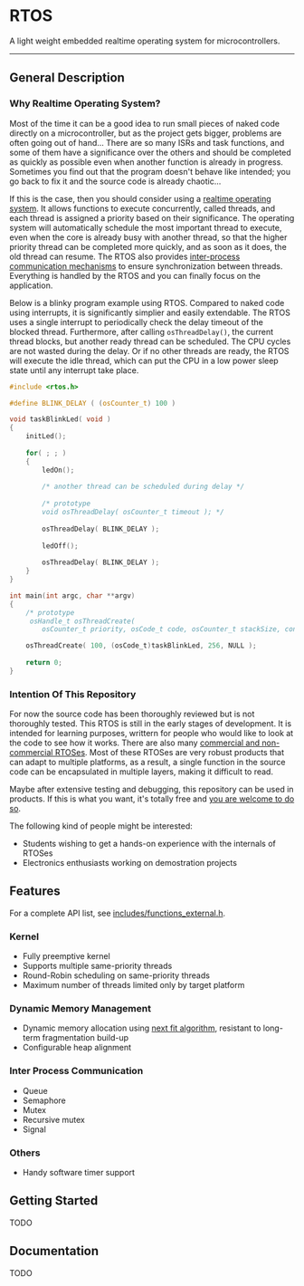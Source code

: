 RTOS
====

A light weight embedded realtime operating system for microcontrollers.

****

General Description
----

### Why Realtime Operating System?

Most of the time it can be a good idea to run small pieces of naked code directly on a microcontroller, but as the project gets bigger, problems are often going out of hand... There are so many ISRs and task functions, and some of them have a significance over the others and should be completed as quickly as possible even when another function is already in progress. Sometimes you find out that the program doesn't behave like intended; you go back to fix it and the source code is already chaotic...

If this is the case, then you should consider using a [realtime operating system][]. It allows functions to execute concurrently, called threads, and each thread is assigned a priority based on their significance. The operating system will automatically schedule the most important thread to execute, even when the core is already busy with another thread, so that the higher priority thread can be completed more quickly, and as soon as it does, the old thread can resume. The RTOS also provides [inter-process communication mechanisms][] to ensure synchronization between threads. Everything is handled by the RTOS and you can finally focus on the application. 

Below is a blinky program example using RTOS. Compared to naked code using interrupts, it is significantly simplier and easily extendable. The RTOS uses a single interrupt to periodically check the delay timeout of the blocked thread. Furthermore, after calling `osThreadDelay()`, the current thread blocks, but another ready thread can be scheduled.  The CPU cycles are not wasted during the delay. Or if no other threads are ready, the RTOS will execute the idle thread, which can put the CPU in a low power sleep state until any interrupt take place.


```c
#include <rtos.h>

#define BLINK_DELAY ( (osCounter_t) 100 )

void taskBlinkLed( void )
{
	initLed();
	
	for( ; ; )
	{
		ledOn();
		
		/* another thread can be scheduled during delay */
		
		/* prototype
		void osThreadDelay( osCounter_t timeout ); */
		
		osThreadDelay( BLINK_DELAY );
		
		ledOff();
		
		osThreadDelay( BLINK_DELAY );
	}
}

int main(int argc, char **argv)
{
	/* prototype
	 osHandle_t osThreadCreate( 
	 	osCounter_t priority, osCode_t code, osCounter_t stackSize, const void* argument ); */

	osThreadCreate( 100, (osCode_t)taskBlinkLed, 256, NULL );
	
	return 0;
}
```

### Intention Of This Repository

For now the source code has been thoroughly reviewed but is not thoroughly tested. This RTOS is still in the early stages of development. It is intended for learning purposes, writtern for people who would like to look at the code to see how it works. There are also many [commercial and non-commercial RTOSes][]. Most of these RTOSes are very robust products that can adapt to multiple platforms, as a result, a single function in the source code can be encapsulated in multiple layers, making it difficult to read. 

Maybe after extensive testing and debugging, this repository can be used in products. If this is what you want, it's totally free and [you are welcome to do so][]. 

The following kind of people might be interested:
- Students wishing to get a hands-on experience with the internals of RTOSes
- Electronics enthusiasts working on demostration projects


Features
----

For a complete API list, see [includes/functions_external.h][].

### Kernel
- Fully preemptive kernel
- Supports multiple same-priority threads
- Round-Robin scheduling on same-priority threads
- Maximum number of threads limited only by target platform

### Dynamic Memory Management
- Dynamic memory allocation using [next fit algorithm][], resistant to long-term fragmentation build-up
- Configurable heap alignment

### Inter Process Communication
- Queue
- Semaphore
- Mutex
- Recursive mutex
- Signal

### Others
- Handy software timer support





Getting Started
----

TODO


Documentation
----
TODO


[realtime operating system]: 
	https://en.wikipedia.org/wiki/Real-time_operating_system
	"Realtime Operating System on Wikipedia"
	
[inter-process communication mechanisms]: 
	https://en.wikipedia.org/wiki/Inter-process_communication
	"Inter Process Communication on Wikipedia"
	
[you are welcome to do so]:
	https://github.com/jdoe95/rtos/blob/master/LICENSE
	"Go to LICENSE"
	
[includes/functions_external.h]:
	https://github.com/jdoe95/rtos/blob/master/includes/functions_external.h
	"View Source Code"

[commercial and non-commercial RTOSes]:
	https://en.wikipedia.org/wiki/Comparison_of_real-time_operating_systems
	"Comparison of RTOSes on Wikipedia"
	
[next fit algorithm]:
	https://www.quora.com/What-are-the-first-fit-next-fit-and-best-fit-algorithms-for-memory-management
	"Go to First Fit, Next Fit and Best Fit Algorithm Expalanation on Quora"
